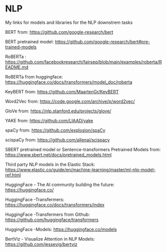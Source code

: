 # NLP

My links for models and libraries for the NLP downstrem tasks


BERT from: https://github.com/google-research/bert

BERT pretrained model: https://github.com/google-research/bert#pre-trained-models

RoBERTa : https://github.com/facebookresearch/fairseq/blob/main/examples/roberta/README.md

RoBERTa from huggingface: https://huggingface.co/docs/transformers/model_doc/roberta

KeyBERT from: https://github.com/MaartenGr/KeyBERT

Word2Vec from: https://code.google.com/archive/p/word2vec/

GloVe from: https://nlp.stanford.edu/projects/glove/

YAKE from: https://github.com/LIAAD/yake

spaCy from: https://github.com/explosion/spaCy

scispaCy from: https://github.com/allenai/scispacy

SBERT pretrained model or Sentence-transformers Pretrained Models from: https://www.sbert.net/docs/pretrained_models.html

Third party NLP models in the Elastic Stack: https://www.elastic.co/guide/en/machine-learning/master/ml-nlp-model-ref.html

HuggingFace - The AI community building the future: https://huggingface.co/

HuggingFace -Transfermers: https://huggingface.co/docs/transformers/index

HuggingFace -Transfermers from Github: https://github.com/huggingface/transformers

HuggingFace -Models: https://huggingface.co/models

BertViz - Visualize Attention in NLP Models: https://github.com/jessevig/bertviz
